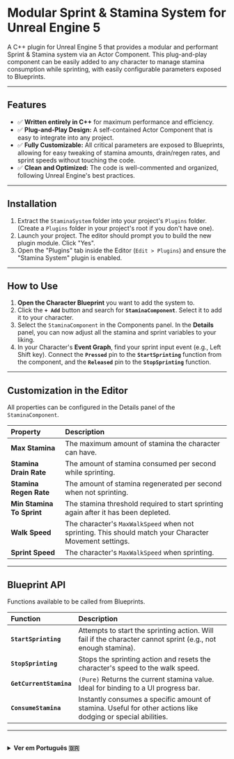 # Modular Sprint & Stamina System for Unreal Engine 5

A C++ plugin for Unreal Engine 5 that provides a modular and performant Sprint & Stamina system via an Actor Component. This plug-and-play component can be easily added to any character to manage stamina consumption while sprinting, with easily configurable parameters exposed to Blueprints.

---

## Features

* ✅ **Written entirely in C++** for maximum performance and efficiency.
* ✅ **Plug-and-Play Design:** A self-contained Actor Component that is easy to integrate into any project.
* ✅ **Fully Customizable:** All critical parameters are exposed to Blueprints, allowing for easy tweaking of stamina amounts, drain/regen rates, and sprint speeds without touching the code.
* ✅ **Clean and Optimized:** The code is well-commented and organized, following Unreal Engine's best practices.

---

## Installation

1.  Extract the `StaminaSystem` folder into your project's `Plugins` folder. (Create a `Plugins` folder in your project's root if you don't have one).
2.  Launch your project. The editor should prompt you to build the new plugin module. Click "Yes".
3.  Open the "Plugins" tab inside the Editor (`Edit > Plugins`) and ensure the "Stamina System" plugin is enabled.

---

## How to Use

1.  **Open the Character Blueprint** you want to add the system to.
2.  Click the **`+ Add`** button and search for **`StaminaComponent`**. Select it to add it to your character.
3.  Select the `StaminaComponent` in the Components panel. In the **Details** panel, you can now adjust all the stamina and sprint variables to your liking.
4.  In your Character's **Event Graph**, find your sprint input event (e.g., Left Shift key). Connect the **`Pressed`** pin to the **`StartSprinting`** function from the component, and the **`Released`** pin to the **`StopSprinting`** function.

---

## Customization in the Editor

All properties can be configured in the Details panel of the `StaminaComponent`.

| Property | Description |
| :--- | :--- |
| **Max Stamina** | The maximum amount of stamina the character can have. |
| **Stamina Drain Rate** | The amount of stamina consumed per second while sprinting. |
| **Stamina Regen Rate** | The amount of stamina regenerated per second when not sprinting. |
| **Min Stamina To Sprint**| The stamina threshold required to start sprinting again after it has been depleted. |
| **Walk Speed** | The character's `MaxWalkSpeed` when not sprinting. This should match your Character Movement settings. |
| **Sprint Speed** | The character's `MaxWalkSpeed` when sprinting. |

---

## Blueprint API

Functions available to be called from Blueprints.

| Function | Description |
| :--- | :--- |
| **`StartSprinting`** | Attempts to start the sprinting action. Will fail if the character cannot sprint (e.g., not enough stamina). |
| **`StopSprinting`** | Stops the sprinting action and resets the character's speed to the walk speed. |
| **`GetCurrentStamina`** | `(Pure)` Returns the current stamina value. Ideal for binding to a UI progress bar. |
| **`ConsumeStamina`** | Instantly consumes a specific amount of stamina. Useful for other actions like dodging or special abilities. |

---

<br>

<details>
<summary><strong>Ver em Português 🇧🇷</strong></summary>

# Sistema Modular de Sprint e Stamina para Unreal Engine 5

Um plugin C++ para a Unreal Engine 5 que fornece um sistema modular e performático de Sprint e Stamina através de um Actor Component. Este componente plug-and-play pode ser facilmente adicionado a qualquer personagem para gerenciar o consumo de stamina durante a corrida, com parâmetros facilmente configuráveis e expostos para Blueprints.

---

## Funcionalidades

* ✅ **Feito inteiramente em C++** para máxima performance e eficiência.
* ✅ **Design Plug-and-Play:** Um Componente de Ator autocontido, fácil de integrar em qualquer projeto.
* ✅ **Totalmente Customizável:** Todos os parâmetros críticos são expostos para Blueprints, permitindo ajustes fáceis de valores de stamina, taxas de consumo/regeneração e velocidades de corrida sem tocar no código.
* ✅ **Código Limpo e Otimizado:** O código é bem comentado e organizado, seguindo as melhores práticas da Unreal Engine.

---

## Instalação

1.  Extraia a pasta `StaminaSystem` para a pasta `Plugins` do seu projeto. (Crie uma pasta `Plugins` na raiz do seu projeto se ela não existir).
2.  Abra seu projeto. O editor deve perguntar se você deseja compilar o novo módulo do plugin. Clique em "Sim".
3.  Abra a aba "Plugins" dentro do editor (`Edit > Plugins`) e garanta que o plugin "Stamina System" está ativado.

---

## Como Usar

1.  **Abra o Blueprint do Personagem** ao qual você deseja adicionar o sistema.
2.  Clique no botão **`+ Add`** e procure por **`StaminaComponent`**. Selecione-o para adicioná-lo ao seu personagem.
3.  Selecione o `StaminaComponent` no painel de Componentes. No painel **Details**, você agora pode ajustar todas as variáveis de stamina e sprint como desejar.
4.  No **Event Graph** do seu Personagem, encontre seu evento de input para correr (ex: tecla Shift Esquerdo). Conecte o pino **`Pressed`** à função **`StartSprinting`** do componente, e o pino **`Released`** à função **`StopSprinting`**.

---

## Customização no Editor

Todas as propriedades podem ser configuradas no painel Details do `StaminaComponent`.

| Propriedade | Descrição |
| :--- | :--- |
| **Max Stamina** | A quantidade máxima de stamina que o personagem pode ter. |
| **Stamina Drain Rate** | A quantidade de stamina consumida por segundo ao correr. |
| **Stamina Regen Rate**| A quantidade de stamina regenerada por segundo quando não está correndo. |
| **Min Stamina To Sprint**| A quantidade mínima de stamina necessária para começar a correr novamente após ela ter se esgotado. |
| **Walk Speed** | A velocidade (`MaxWalkSpeed`) do personagem quando não está correndo. Deve ser igual à configuração no `Character Movement`. |
| **Sprint Speed** | A velocidade (`MaxWalkSpeed`) do personagem ao correr. |

---

## API para Blueprints

Funções disponíveis para serem chamadas a partir de Blueprints.

| Função | Descrição |
| :--- | :--- |
| **`StartSprinting`** | Tenta iniciar a ação de correr. Falhará se o personagem não puder correr (ex: sem stamina suficiente). |
| **`StopSprinting`** | Para a ação de correr e redefine a velocidade do personagem para a velocidade de caminhada. |
| **`GetCurrentStamina`** | `(Pure)` Retorna o valor atual da stamina. Ideal para conectar a uma barra de progresso na UI. |
| **`ConsumeStamina`** | Consome instantaneamente uma quantidade específica de stamina. Útil para outras ações como esquivas ou habilidades especiais. |
* | **`GetCurrentStamina`** | `(Pure)` Retorna o valor atual da stamina. Ideal para conectar a uma barra de progresso na UI. |
| **`ConsumeStamina`** | Consome instantaneamente uma quantidade específica de stamina. Útil para outras ações como esquivas ou habilidades especiais. |

</details>
